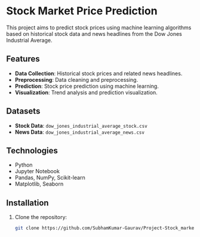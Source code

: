 # Stock Market Price Prediction

This project aims to predict stock prices using machine learning algorithms based on historical stock data and news headlines from the Dow Jones Industrial Average.

## Features
- **Data Collection**: Historical stock prices and related news headlines.
- **Preprocessing**: Data cleaning and preprocessing.
- **Prediction**: Stock price prediction using machine learning.
- **Visualization**: Trend analysis and prediction visualization.

## Datasets
- **Stock Data**: `dow_jones_industrial_average_stock.csv`
- **News Data**: `dow_jones_industrial_average_news.csv`

## Technologies
- Python
- Jupyter Notebook
- Pandas, NumPy, Scikit-learn
- Matplotlib, Seaborn

## Installation

1. Clone the repository:
   ```bash
   git clone https://github.com/SubhamKumar-Gaurav/Project-Stock_market_price_prediction.git

